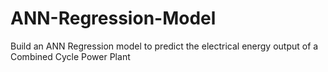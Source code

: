 # ANN-Regression-Model
Build an ANN Regression model to predict the electrical energy output of a Combined Cycle Power Plant
